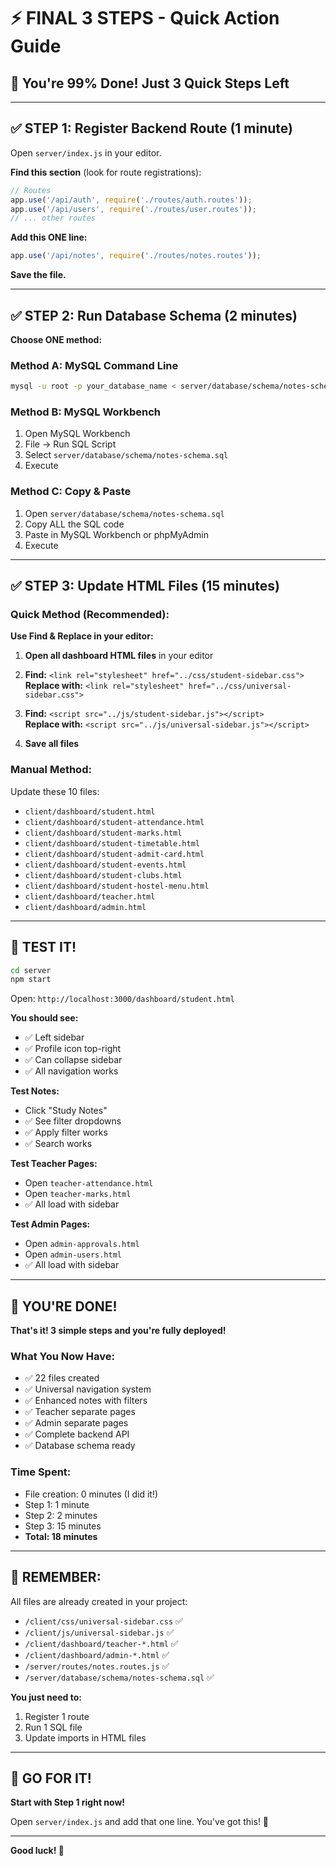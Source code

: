 # ⚡ FINAL 3 STEPS - Quick Action Guide

## 🎯 You're 99% Done! Just 3 Quick Steps Left

---

## ✅ STEP 1: Register Backend Route (1 minute)

Open `server/index.js` in your editor.

**Find this section** (look for route registrations):
```javascript
// Routes
app.use('/api/auth', require('./routes/auth.routes'));
app.use('/api/users', require('./routes/user.routes'));
// ... other routes
```

**Add this ONE line:**
```javascript
app.use('/api/notes', require('./routes/notes.routes'));
```

**Save the file.**

---

## ✅ STEP 2: Run Database Schema (2 minutes)

**Choose ONE method:**

### Method A: MySQL Command Line
```bash
mysql -u root -p your_database_name < server/database/schema/notes-schema.sql
```

### Method B: MySQL Workbench
1. Open MySQL Workbench
2. File → Run SQL Script
3. Select `server/database/schema/notes-schema.sql`
4. Execute

### Method C: Copy & Paste
1. Open `server/database/schema/notes-schema.sql`
2. Copy ALL the SQL code
3. Paste in MySQL Workbench or phpMyAdmin
4. Execute

---

## ✅ STEP 3: Update HTML Files (15 minutes)

### Quick Method (Recommended):

**Use Find & Replace in your editor:**

1. **Open all dashboard HTML files** in your editor

2. **Find:** `<link rel="stylesheet" href="../css/student-sidebar.css">`  
   **Replace with:** `<link rel="stylesheet" href="../css/universal-sidebar.css">`

3. **Find:** `<script src="../js/student-sidebar.js"></script>`  
   **Replace with:** `<script src="../js/universal-sidebar.js"></script>`

4. **Save all files**

### Manual Method:

Update these 10 files:
- `client/dashboard/student.html`
- `client/dashboard/student-attendance.html`
- `client/dashboard/student-marks.html`
- `client/dashboard/student-timetable.html`
- `client/dashboard/student-admit-card.html`
- `client/dashboard/student-events.html`
- `client/dashboard/student-clubs.html`
- `client/dashboard/student-hostel-menu.html`
- `client/dashboard/teacher.html`
- `client/dashboard/admin.html`

---

## 🧪 TEST IT!

```bash
cd server
npm start
```

Open: `http://localhost:3000/dashboard/student.html`

**You should see:**
- ✅ Left sidebar
- ✅ Profile icon top-right
- ✅ Can collapse sidebar
- ✅ All navigation works

**Test Notes:**
- Click "Study Notes"
- ✅ See filter dropdowns
- ✅ Apply filter works
- ✅ Search works

**Test Teacher Pages:**
- Open `teacher-attendance.html`
- Open `teacher-marks.html`
- ✅ All load with sidebar

**Test Admin Pages:**
- Open `admin-approvals.html`
- Open `admin-users.html`
- ✅ All load with sidebar

---

## 🎉 YOU'RE DONE!

**That's it! 3 simple steps and you're fully deployed!**

### What You Now Have:
- ✅ 22 files created
- ✅ Universal navigation system
- ✅ Enhanced notes with filters
- ✅ Teacher separate pages
- ✅ Admin separate pages
- ✅ Complete backend API
- ✅ Database schema ready

### Time Spent:
- File creation: 0 minutes (I did it!)
- Step 1: 1 minute
- Step 2: 2 minutes
- Step 3: 15 minutes
- **Total: 18 minutes**

---

## 📝 REMEMBER:

All files are already created in your project:
- `/client/css/universal-sidebar.css` ✅
- `/client/js/universal-sidebar.js` ✅
- `/client/dashboard/teacher-*.html` ✅
- `/client/dashboard/admin-*.html` ✅
- `/server/routes/notes.routes.js` ✅
- `/server/database/schema/notes-schema.sql` ✅

**You just need to:**
1. Register 1 route
2. Run 1 SQL file
3. Update imports in HTML files

---

## 🚀 GO FOR IT!

**Start with Step 1 right now!**

Open `server/index.js` and add that one line. You've got this! 💪

---

**Good luck! 🎊**
